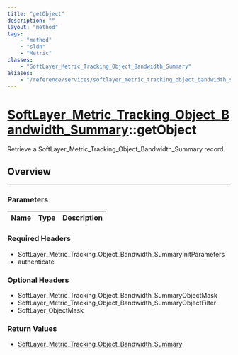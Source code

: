 ```yaml
---
title: "getObject"
description: ""
layout: "method"
tags:
    - "method"
    - "sldn"
    - "Metric"
classes:
    - "SoftLayer_Metric_Tracking_Object_Bandwidth_Summary"
aliases:
    - "/reference/services/softlayer_metric_tracking_object_bandwidth_summary/getObject"
---
```

# [SoftLayer_Metric_Tracking_Object_Bandwidth_Summary](/reference/services/SoftLayer_Metric_Tracking_Object_Bandwidth_Summary)::getObject

Retrieve a SoftLayer_Metric_Tracking_Object_Bandwidth_Summary record.


## Overview 


-----

### Parameters 
|Name | Type | Description |
| --- | --- | --- |


### Required Headers
* SoftLayer_Metric_Tracking_Object_Bandwidth_SummaryInitParameters
* authenticate


### Optional Headers
* SoftLayer_Metric_Tracking_Object_Bandwidth_SummaryObjectMask
* SoftLayer_Metric_Tracking_Object_Bandwidth_SummaryObjectFilter
* SoftLayer_ObjectMask

### Return Values
* <a href='/reference/datatypes/SoftLayer_Metric_Tracking_Object_Bandwidth_Summary'>SoftLayer_Metric_Tracking_Object_Bandwidth_Summary </a>




